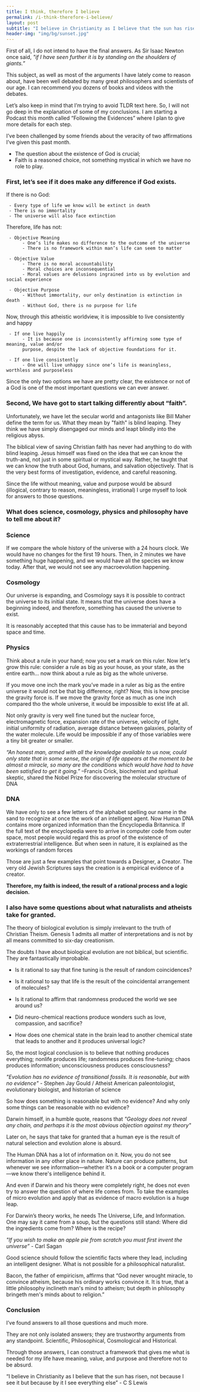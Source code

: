 ```yaml
---
title: I think, therefore I believe
permalink: /i-think-therefore-i-believe/
layout: post
subtitle: "I believe in Christianity as I believe that the sun has risen, not because I see it but because by it I see everything else"
header-img: "img/bg/sunset.jpg"
---
```

First of all, I do not intend to have the final answers. As Sir Isaac Newton once said, *"if I have seen further it is by standing on the shoulders of giants.”*

This subject, as well as most of the arguments I have lately come to reason about, have been well debated by many great philosophers and scientists of our age. I can recommend you dozens of books and videos with the debates.

Let’s also keep in mind that I’m trying to avoid TLDR text here. So, I will not go deep in the explanation of some of my conclusions. I am starting a Podcast this month called “Following the Evidences” where I plan to give more details for each step.

I’ve been challenged by some friends about the veracity of two affirmations I’ve given this past month.

- The question about the existence of God is crucial;
- Faith is a reasoned choice, not something mystical in which we have no role to play.

### First, let’s see if it does make any difference if God exists.

If there is no God:

     - Every type of life we know will be extinct in death
     - There is no immortality
     - The universe will also face extinction

Therefore, life has not:

     - Objective Meaning
          - One’s life makes no difference to the outcome of the universe
          - There is no framework within man’s life can seem to matter

     - Objective Value
          - There is no moral accountability
          - Moral choices are inconsequential
          - Moral values are delusions ingrained into us by evolution and social experience

     - Objective Purpose
          - Without immortality, our only destination is extinction in death
          - Without God, there is no purpose for life

Now, through this atheistic worldview, it is impossible to live consistently and happy

     - If one live happily
          - It is because one is inconsistently affirming some type of meaning, value and/or
          purpose, despite the lack of objective foundations for it.

     - If one live consistently
          - One will live unhappy since one’s life is meaningless, worthless and purposeless

Since the only two options we have are pretty clear, the existence or not of a God is one of the most important questions we can ever answer.

### Second, We have got to start talking differently about “faith”.
Unfortunately, we have let the secular world and antagonists like Bill Maher define the term for us.  What they mean by "faith" is blind leaping. They think we have simply disengaged our minds and leapt blindly into the religious abyss.

The biblical view of saving Christian faith has never had anything to do with blind leaping. Jesus himself was fixed on the idea that we can know the truth-and, not just in some spiritual or mystical way.  Rather, he taught that we can know the truth about God, humans, and salvation objectively. That is the very best forms of investigation, evidence, and careful reasoning.

Since the life without meaning, value and purpose would be absurd (illogical, contrary to reason, meaningless, irrational) I urge myself to look for answers to those questions.

### What does science, cosmology, physics and philosophy have to tell me about it?

### Science
If we compare the whole history of the universe with a 24 hours clock. We would have no changes for the first 19 hours. Then, in 2 minutes we have something huge happening, and we would have all the species we know today. After that, we would not see any macroevolution happening.

### Cosmology
Our universe is expanding, and Cosmology says it is possible to contract the universe to its initial state. It means that the universe does have a beginning indeed, and therefore, something has caused the universe to exist.

It is reasonably accepted that this cause has to be immaterial and beyond space and time.

### Physics
Think about a rule in your hand; now you set a mark on this ruler. Now let's grow this rule: consider a rule as big as your house, as your state, as the entire earth… now think about a rule as big as the whole universe. 

If you move one inch the mark you’ve made in a ruler as big as the entire universe it would not be that big difference, right? Now, this is how precise the gravity force is. If we move the gravity force as much as one inch compared tho the whole universe, it would be impossible to exist life at all.

Not only gravity is very well fine tuned but the nuclear force, electromagnetic force, expansion rate of the universe, velocity of light, initial uniformity of radiation, average distance between galaxies, polarity of the water molecule. Life would be impossible if any of those variables were a tiny bit greater or smaller.

*“An honest man, armed with all the knowledge available to us now, could only state that in some sense, the origin of life appears at the moment to be almost a miracle, so many are the conditions which would have had to have been satisfied to get it going.”* –Francis Crick, biochemist and spiritual skeptic, shared the Nobel Prize for discovering the molecular structure of DNA

### DNA
We have only to see a few letters of the alphabet spelling our name in the sand to recognize at once the work of an intelligent agent. Now Human DNA contains more organized information than the Encyclopedia Britannica. If the full text of the encyclopedia were to arrive in computer code from outer space, most people would regard this as proof of the existence of extraterrestrial intelligence. But when seen in nature, it is explained as the workings of random forces

Those are just a few examples that point towards a Designer, a Creator. The very old Jewish Scriptures says the creation is a empirical evidence of a creator.

**Therefore, my faith is indeed, the result of a rational process and a logic decision.**

### I also have some questions about what naturalists and atheists take for granted.

The theory of biological evolution is simply irrelevant to the truth of Christian Theism. Genesis 1 admits all matter of interpretations and is not by all means committed to six-day creationism.

The doubts I have about biological evolution are not biblical, but scientific. They are fantastically improbable.

- Is it rational to say that fine tuning is the result of random coincidences?

- Is it rational to say that life is the result of the coincidental arrangement of molecules?

- Is it rational to affirm that randomness produced the world we see around us?

- Did neuro-chemical reactions produce wonders such as love, compassion, and sacrifice?

- How does one chemical state in the brain lead to another chemical state that leads to another and it produces universal logic?

So, the most logical conclusion is to believe that nothing produces everything; nonlife produces life; randomness produces fine-tuning; chaos produces information; unconsciousness produces consciousness?

*"Evolution has no evidence of transitional fossils. It is reasonable, but with no evidence"* - Stephen Jay Gould / Atheist American paleontologist, evolutionary biologist, and historian of science

So how does something is reasonable but with no evidence? And why only some things can be reasonable with no evidence?

Darwin himself, in a humble quote, reasons that *"Geology does not reveal any chain, and perhaps it is the most obvious objection against my theory"*

Later on, he says that take for granted that a human eye is the result of natural selection and evolution alone is absurd.

The Human DNA has a lot of information on it. Now, you do not see information in any other place in nature. Nature can produce patterns, but whenever we see information—whether it’s n a book or a computer program—we know there's intelligence behind it.

And even if Darwin and his theory were completely right, he does not even try to answer the question of where life comes from. To take the examples of micro evolution and apply that as evidence of macro evolution is a huge leap.

For Darwin’s theory works, he needs The Universe, Life, and Information. One may say it came from a soup, but the questions still stand: Where did the ingredients come from? Where is the recipe?

*"If you wish to make an apple pie from scratch you must first invent the universe”* - Carl Sagan

Good science should follow the scientific facts where they lead, including an intelligent designer. What is not possible for a philosophical naturalist.

Bacon, the father of empiricism, affirms that “God never wrought miracle, to convince atheism, because his ordinary works convince it. It is true, that a little philosophy inclineth man's mind to atheism; but depth in philosophy bringeth men's minds about to religion.”

### Conclusion

I’ve found answers to all those questions and much more.

They are not only isolated answers; they are trustworthy arguments from any standpoint. Scientific, Philosophical, Cosmological and Historical.

Through those answers, I can construct a framework that gives me what is needed for my life have meaning, value, and purpose and therefore not to be absurd.

“I believe in Christianity as I believe that the sun has risen, not because I see it but because by it I see everything else” - C S Lewis